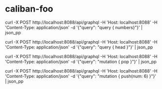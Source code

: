 # caliban-foo


curl -X POST    http://localhost:8088/api/graphql    -H 'Host: localhost:8088'    -H 'Content-Type: application/json'    -d '{"query": "query { numbers}"}' | json_pp

curl -X POST    http://localhost:8088/api/graphql    -H 'Host: localhost:8088'    -H 'Content-Type: application/json'    -d '{"query": "query { head }"}' | json_pp

curl -X POST    http://localhost:8088/api/graphql    -H 'Host: localhost:8088'    -H 'Content-Type: application/json'    -d '{"query": "mutation { pop }"}' | json_pp

curl -X POST    http://localhost:8088/api/graphql    -H 'Host: localhost:8088'    -H 'Content-Type: application/json'    -d '{"query": "mutation { push(num: 6) }"}' | json_pp
